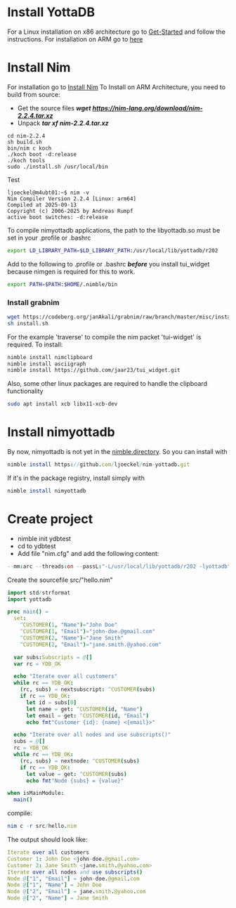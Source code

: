 # Install YottaDB
For a Linux installation on x86 architecture go to [Get-Started](https://yottadb.com/product/get-started/#your-linux-system)
and follow the instructions. For installation on ARM go to [here](installation_yottadb.md)

# Install Nim
For installation go to [Install Nim](https://nim-lang.org/install.html)
To Install on ARM Architecture, you need to build from source:
- Get the source files 
***wget https://nim-lang.org/download/nim-2.2.4.tar.xz***
- Unpack
***tar xf nim-2.2.4.tar.xz***
```
cd nim-2.2.4
sh build.sh
bin/nim c koch
./koch boot -d:release
./koch tools
sudo ./install.sh /usr/local/bin
```

Test
```
ljoeckel@m4ubt01:~$ nim -v
Nim Compiler Version 2.2.4 [Linux: arm64]
Compiled at 2025-09-13
Copyright (c) 2006-2025 by Andreas Rumpf
active boot switches: -d:release
```

To compile nimyottadb applications, the path to the libyottadb.so must be set in your .profile or .bashrc
```bash
export LD_LIBRARY_PATH=$LD_LIBRARY_PATH:/usr/local/lib/yottadb/r202
```

Add to the following to .profile or .bashrc ***before*** you install tui_widget because nimgen is required for this to work.
```bash
export PATH=$PATH:$HOME/.nimble/bin
````

### Install grabnim
```bash 
wget https://codeberg.org/janAkali/grabnim/raw/branch/master/misc/install.sh
sh install.sh
```

For the example 'traverse' to compile the nim packet 'tui-widget' is required. To install:
```bash
nimble install nimclipboard
nimble install asciigraph
nimble install https://github.com/jaar23/tui_widget.git
```
Also, some other linux packages are required to handle the clipboard functionality
```bash
sudo apt install xcb libx11-xcb-dev
```


# Install nimyottadb
By now, nimyottadb is not yet in the [nimble.directory](https://nimble.directory/). So you can install with
```nim
nimble install https://github.com/ljoeckel/nim-yottadb.git
```

If it's in the package registry, install simply with
```nim
nimble install nimyottadb
```

# Create project
- nimble init ydbtest
- cd to ydbtest
- Add file "nim.cfg" and add the following content:
```nim
--mm:arc --threads:on --passL:"-L/usr/local/lib/yottadb/r202 -lyottadb"
```

Create the sourcefile src/"hello.nim"
```nim
import std/strformat
import yottadb

proc main() =
  set:
    ^CUSTOMER(1, "Name")="John Doe"
    ^CUSTOMER(1, "Email")="john-doe.@gmail.com"
    ^CUSTOMER(2, "Name")="Jane Smith"
    ^CUSTOMER(2, "Email")="jane.smith.@yahoo.com"

  var subs:Subscripts = @[]
  var rc = YDB_OK

  echo "Iterate over all customers"
  while rc == YDB_OK:
    (rc, subs) = nextsubscript: ^CUSTOMER(subs)
    if rc == YDB_OK:
      let id = subs[0]
      let name = get: ^CUSTOMER(id, "Name")
      let email = get: ^CUSTOMER(id, "Email")
      echo fmt"Customer {id}: {name} <{email}>"

  echo "Iterate over all nodes and use subscripts()"
  subs = @[]
  rc = YDB_OK
  while rc == YDB_OK:
    (rc, subs) = nextnode: ^CUSTOMER(subs)
    if rc == YDB_OK:
      let value = get: ^CUSTOMER(subs)
      echo fmt"Node {subs} = {value}"

when isMainModule:
  main()
````
compile:
```nim
nim c -r src/hello.nim
````

The output should look like:
```nim
Iterate over all customers
Customer 1: John Doe <john-doe.@gmail.com>
Customer 2: Jane Smith <jane.smith.@yahoo.com>
Iterate over all nodes and use subscripts()
Node @["1", "Email"] = john-doe.@gmail.com
Node @["1", "Name"] = John Doe
Node @["2", "Email"] = jane.smith.@yahoo.com
Node @["2", "Name"] = Jane Smith
```